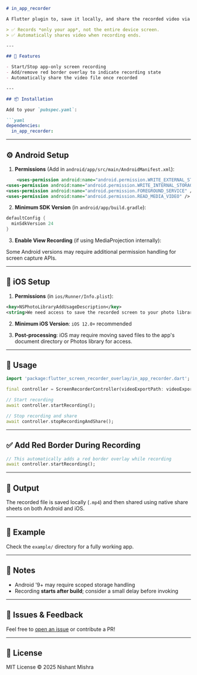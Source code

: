 ````markdown
# in_app_recorder

A Flutter plugin to, save it locally, and share the recorded video via native share sheets (social/messaging apps).

> ✅ Records *only your app*, not the entire device screen.
> ✅ Automatically shares video when recording ends.

---

## 🧰 Features

- Start/Stop app-only screen recording
- Add/remove red border overlay to indicate recording state
- Automatically share the video file once recorded

---

## 📦 Installation

Add to your `pubspec.yaml`:

```yaml
dependencies:
  in_app_recorder:
````

---

## ⚙️ Android Setup

1. **Permissions** (Add in `android/app/src/main/AndroidManifest.xml`):

```xml
    <uses-permission android:name="android.permission.WRITE_EXTERNAL_STORAGE" />
<uses-permission android:name="android.permission.WRITE_INTERNAL_STORAGE" />
<uses-permission android:name="android.permission.FOREGROUND_SERVICE" />
<uses-permission android:name="android.permission.READ_MEDIA_VIDEO" />
```

2. **Minimum SDK Version** (in `android/app/build.gradle`):

```gradle
defaultConfig {
  minSdkVersion 24
}
```

3. **Enable View Recording** (if using MediaProjection internally):

Some Android versions may require additional permission handling for screen capture APIs.

---

## 🍎 iOS Setup

1. **Permissions** (in `ios/Runner/Info.plist`):

```xml
<key>NSPhotoLibraryAddUsageDescription</key>
<string>We need access to save the recorded screen to your photo library.</string>
```

2. **Minimum iOS Version**: `iOS 12.0+` recommended

3. **Post-processing**: iOS may require moving saved files to the app's document directory or Photos library for access.

---

## 🚀 Usage

```dart
import 'package:flutter_screen_recorder_overlay/in_app_recorder.dart';

final controller = ScreenRecorderController(videoExportPath: videoExportPath, fps:  8, shareMessage: "Hey this is the recorded video", shareVideo: true);

// Start recording
await controller.startRecording();

// Stop recording and share
await controller.stopRecordingAndShare();
```

---

## ✅ Add Red Border During Recording

```dart
// This automatically adds a red border overlay while recording
await controller.startRecording();
```

---

## 📂 Output

The recorded file is saved locally (`.mp4`) and then shared using native share sheets on both Android and iOS.

---

## 📱 Example

Check the `example/` directory for a fully working app.

---

## 🔐 Notes

* Android '9+ may require scoped storage handling
* Recording **starts after build**; consider a small delay before invoking

---

## 💬 Issues & Feedback

Feel free to [open an issue](https://github.com/J-Libraries/flutter_screen_capture/issues) or contribute a PR!

---

## 📝 License

MIT License © 2025 Nishant Mishra

```